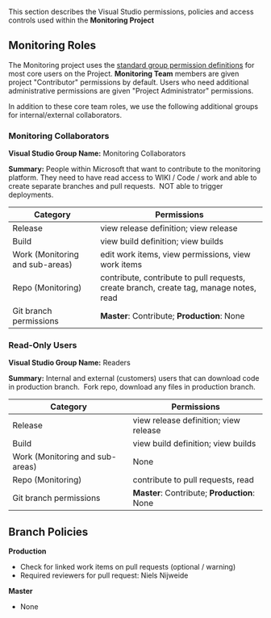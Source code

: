 This section describes the Visual Studio permissions, policies and access controls used within the **Monitoring Project**

## Monitoring Roles
The Monitoring project uses the [standard group permission definitions](https://docs.microsoft.com/en-us/vsts/security/permissions) for most core users on the Project.  **Monitoring Team** members are given project "Contributor" permissions by default.  Users who need additional administrative permissions are given "Project Administrator" permissions.

In addition to these core team roles, we use the following additional groups for internal/external collaborators.

### Monitoring Collaborators

**Visual Studio Group Name:**  Monitoring Collaborators

**Summary:** People within Microsoft that want to contribute to the monitoring platform. They need to have read access to WIKI / Code / work and able to create separate branches and pull requests.  NOT able to trigger deployments.  

| Category | Permissions |
| -- | -- |
| Release | view release definition; view release |
| Build | view build definition; view builds |
| Work (Monitoring and sub-areas) | edit work items, view permissions, view work items |
| Repo (Monitoring) | contribute, contribute to pull requests, create branch, create tag, manage notes, read |
| Git branch permissions | **Master**: Contribute; **Production**: None |

### Read-Only Users

**Visual Studio Group Name:**  Readers

**Summary:** Internal and external (customers) users that can download code in production branch.  Fork repo, download any files in production branch.

| Category | Permissions |
| -- | -- |
| Release | view release definition; view release |
| Build | view build definition; view builds |
| Work (Monitoring and sub-areas) | None |
| Repo (Monitoring) | contribute to pull requests, read |
| Git branch permissions | **Master**: Contribute; **Production**: None |

## Branch Policies

**Production**
- Check for linked work items on pull requests (optional / warning)
- Required reviewers for pull request:  Niels Nijweide

**Master**
- None